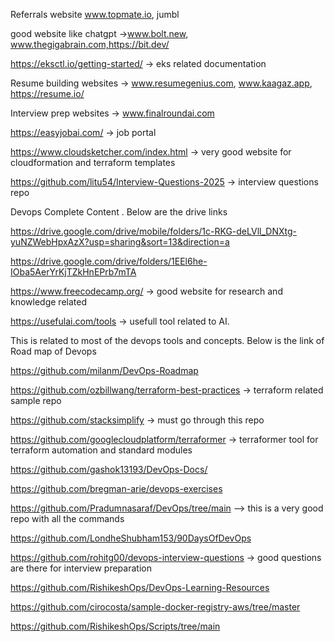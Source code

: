 Referrals website
www.topmate.io, jumbl

good website like chatgpt ->www.bolt.new, www.thegigabrain.com,https://bit.dev/

https://eksctl.io/getting-started/ -> eks related documentation

Resume building websites -> www.resumegenius.com, www.kaagaz.app, https://resume.io/

Interview prep websites -> www.finalroundai.com

https://easyjobai.com/ -> job portal

https://www.cloudsketcher.com/index.html -> very good website for cloudformation and terraform templates

https://github.com/litu54/Interview-Questions-2025 -> interview questions repo

Devops Complete Content . Below are the drive links

https://drive.google.com/drive/mobile/folders/1c-RKG-deLVll_DNXtg-yuNZWebHpxAzX?usp=sharing&sort=13&direction=a

https://drive.google.com/drive/folders/1EEl6he-IOba5AerYrKjTZkHnEPrb7mTA

https://www.freecodecamp.org/ -> good website for research and knowledge related

https://usefulai.com/tools -> usefull tool related to AI.

This is related to most of the devops tools and concepts. Below is the link of Road map of Devops

https://github.com/milanm/DevOps-Roadmap

https://github.com/ozbillwang/terraform-best-practices -> terraform related sample repo

https://github.com/stacksimplify -> must go through this repo

https://github.com/googlecloudplatform/terraformer -> terraformer tool for terraform automation and standard modules

https://github.com/gashok13193/DevOps-Docs/

https://github.com/bregman-arie/devops-exercises

https://github.com/Pradumnasaraf/DevOps/tree/main --> this is a very good repo with all the commands

https://github.com/LondheShubham153/90DaysOfDevOps

https://github.com/rohitg00/devops-interview-questions -> good questions are there for interview preparation

https://github.com/RishikeshOps/DevOps-Learning-Resources

https://github.com/cirocosta/sample-docker-registry-aws/tree/master

https://github.com/RishikeshOps/Scripts/tree/main





